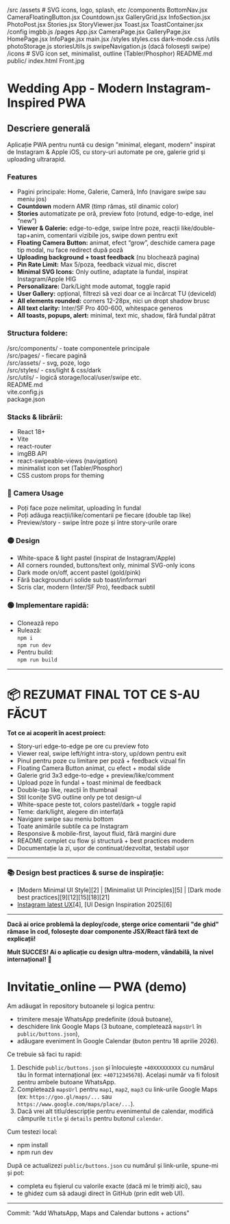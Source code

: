 /src
  /assets         # SVG icons, logo, splash, etc
  /components
    BottomNav.jsx
    CameraFloatingButton.jsx
    Countdown.jsx
    GalleryGrid.jsx
    InfoSection.jsx
    PhotoPost.jsx
    Stories.jsx
    StoryViewer.jsx
    Toast.jsx
    ToastContainer.jsx
  /config
    imgbb.js
  /pages
    App.jsx
    CameraPage.jsx
    GalleryPage.jsx
    HomePage.jsx
    InfoPage.jsx
    main.jsx
  /styles
    styles.css
    dark-mode.css
  /utils
    photoStorage.js
    storiesUtils.js
    swipeNavigation.js (dacă folosești swipe)
  /icons   # SVG icon set, minimalist, outline (Tabler/Phosphor)
README.md
public/
  index.html
  Front.jpg


# Wedding App - Modern Instagram-Inspired PWA

## Descriere generală
Aplicație PWA pentru nuntă cu design "minimal, elegant, modern" inspirat de Instagram & Apple iOS, cu story-uri automate pe ore, galerie grid și uploading ultrarapid.

### Features

- Pagini principale: Home, Galerie, Cameră, Info (navigare swipe sau meniu jos)
- **Countdown** modern AMR (timp rămas, stil dinamic color)
- **Stories** automatizate pe oră, preview foto (rotund, edge-to-edge, inel “new”)
- **Viewer & Galerie:** edge-to-edge, swipe între poze, reacții like/double-tap+anim, comentarii vizibile jos, swipe down pentru exit
- **Floating Camera Button:** animat, efect “grow”, deschide camera page tip modal, nu face redirect după poză
- **Uploading background + toast feedback** (nu blochează pagina)
- **Pin Rate Limit:** Max 5/poza, feedback vizual mic, discret
- **Minimal SVG Icons:** Only outline, adaptate la fundal, inspirat Instagram/Apple HIG
- **Personalizare:** Dark/Light mode automat, toggle rapid
- **User Gallery:** opțional, filtrezi să vezi doar ce ai încărcat TU (deviceId)
- **All elements rounded:** corners 12-28px, nici un dropt shadow brusc
- **All text clarity:** Inter/SF Pro 400-600, whitespace generos
- **All toasts, popups, alert:** minimal, text mic, shadow, fără fundal pătrat

### Structura foldere:

/src/components/ - toate componentele principale  
/src/pages/ - fiecare pagină  
/src/assets/ - svg, poze, logo  
/src/styles/ - css/light & css/dark  
/src/utils/ - logică storage/local/user/swipe etc.  
README.md  
vite.config.js  
package.json

### Stacks & librării:
- React 18+
- Vite
- react-router
- imgBB API
- react-swipeable-views (navigation)
- minimalist icon set (Tabler/Phosphor)
- CSS custom props for theming

### 📸 Camera Usage
  - Poți face poze nelimitat, uploading în fundal
  - Poți adăuga reacții/like/comentarii pe fiecare (double tap like)
  - Preview/story - swipe între poze și între story-urile orare

### 🟡 Design
- White-space & light pastel (inspirat de Instagram/Apple)
- All corners rounded, buttons/text only, minimal SVG-only icons
- Dark mode on/off, accent pastel (gold/pink)
- Fără backgrounduri solide sub toast/informari
- Scris clar, modern (Inter/SF Pro), feedback subtil

### 🟢 Implementare rapidă:
- Clonează repo
- Rulează:  
   `npm i`  
   `npm run dev`
- Pentru build:  
   `npm run build`

---

# 📦 REZUMAT FINAL TOT CE S-AU FĂCUT

**Tot ce ai acoperit în acest proiect:**
- Story-uri edge-to-edge pe ore cu preview foto
- Viewer real, swipe left/right intra-story, up/down pentru exit
- Pinul pentru poze cu limitare per poză + feedback vizual fin
- Floating Camera Button animat, cu efect + modal slide
- Galerie grid 3x3 edge-to-edge + preview/like/comment
- Upload poze în fundal + toast minimal de feedback
- Double-tap like, reacții în thumbnail
- Stil Iconițe SVG outline only pe tot design-ul
- White-space peste tot, colors pastel/dark + toggle rapid
- Teme: dark/light, alegere din interfață
- Navigare swipe sau meniu bottom
- Toate animările subtile ca pe Instagram
- Responsive & mobile-first, layout fluid, fără margini dure
- README complet cu flow și structură + best practices modern
- Documentație la zi, ușor de continuat/dezvoltat, testabil ușor

---

### 📚 Design best practices & surse de inspirație:
- [Modern Minimal UI Style][2] | [Minimalist UI Principles][5] | [Dark mode best practices][9][12][15][18][21]
- [Instagram latest UX](https://app.assembo.ai/blogs/instagram-story-ui)[4], [UI Design Inspiration 2025][6]

---

**Dacă ai orice problemă la deploy/code, șterge orice comentarii "de ghid" rămase în cod, folosește doar componente JSX/React fără text de explicații!**

**Mult SUCCES! Ai o aplicație cu design ultra-modern, vândabilă, la nivel internațional! 🚀**













# Invitatie_online — PWA (demo)

Am adăugat în repository butoanele și logica pentru:
- trimitere mesaje WhatsApp predefinite (două butoane),
- deschidere link Google Maps (3 butoane, completează `mapsUrl` în `public/buttons.json`),
- adăugare eveniment în Google Calendar (buton pentru 18 aprilie 2026).

Ce trebuie să faci tu rapid:
1. Deschide `public/buttons.json` și înlocuiește `+40XXXXXXXXX` cu numărul tău în format internațional (ex: `+40712345678`). Același număr va fi folosit pentru ambele butoane WhatsApp.
2. Completează `mapsUrl` pentru `map1`, `map2`, `map3` cu link-urile Google Maps (ex: `https://goo.gl/maps/...` sau `https://www.google.com/maps/place/...`).
3. Dacă vrei alt titlu/descripție pentru evenimentul de calendar, modifică câmpurile `title` și `details` pentru butonul `calendar`.

Cum testezi local:
- npm install
- npm run dev

După ce actualizezi `public/buttons.json` cu numărul și link-urile, spune-mi și pot:
- completa eu fișierul cu valorile exacte (dacă mi le trimiți aici), sau
- te ghidez cum să adaugi direct în GitHub (prin edit web UI).

---

Commit: "Add WhatsApp, Maps and Calendar buttons + actions"
